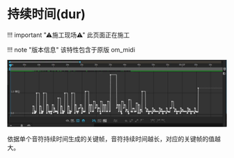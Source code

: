 # 持续时间(dur)

!!! important "⚠施工现场⚠"
    此页面正在施工

!!! note "版本信息"
    该特性包含于原版 om_midi

[![sample](/gallery/dur-sample1.webp)](/gallery/dur-sample1.webp)

依据单个音符持续时间生成的关键帧，音符持续时间越长，对应的关键帧的值越大。